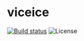 # viceice

[![Build status](https://github.com/viceice/.github/actions/workflows/test.yml/badge.svg)](https://github.com/viceice/.github/actions/workflows/test.yml)
![License](https://img.shields.io/github/license/viceice/.github)
